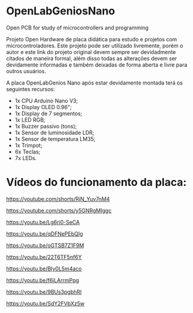 # OpenLabGeniosNano
Open PCB for study of microcontrollers and programming

Projeto Open Hardware de placa didática para estudo e projetos com microcontroladores. Este projeto pode ser utilizado livremente, porém o autor e este link do projeto original devem sempre ser devidadmente citados de maneira formal, além disso todas as alterações devem ser devidamente informadas e também deixadas de forma aberta e livre para outros usuários.

A placa OpenLabGenios Nano após estar devidamente montada terá os seguintes recursos:
- 1x CPU Arduino Nano V3;
- 1x Display OLED 0.96";
- 1x Display de 7 segmentos;
- 1x LED RGB;
- 1x Buzzer passivo (tons);
- 1x Sensor de luminosidade LDR;
- 1x Sensor de temperatura LM35;
- 1x Trimpot;
- 6x Teclas;
- 7x LEDs.

# Vídeos do funcionamento da placa:

https://youtube.com/shorts/RjN_Yuv7nM4

https://youtube.com/shorts/y5GNRgMIggc

https://youtu.be/Lg6ri0-SeCA

https://youtu.be/qDFNePEbQIg

https://youtu.be/oGTSB7Z1F9M

https://youtu.be/22T6TF5nf6Y

https://youtu.be/BIy0L5m4aco

https://youtu.be/f6jLArrmPpg

https://youtu.be/9BUs3pgbhRI

https://youtu.be/SdY2FVbXz5w
